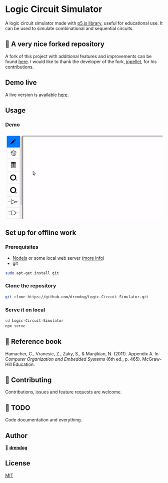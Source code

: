 # Logic Circuit Simulator

A logic circuit simulator made with [p5.js library](https://github.com/processing/p5.js), useful for educational use. It can be used to simulate combinational and sequential circuits.

## 🍴 A very nice forked repository

A fork of this project with additional features and improvements can be found [here](https://github.com/jppellet/Logic-Circuit-Simulator). I would like to thank the developer of the fork, [jppellet](https://github.com/jppellet), for his contributions.

## Demo live

A live version is available [here]().

## Usage

### Demo

![demo gif animation](demo.gif)

## Set up for offline work

### Prerequisites

* [Nodejs](https://nodejs.org) or some local web server ([more info](https://github.com/processing/p5.js/wiki/Local-server))
* git

```bash
sudo apt-get install git
```

### Clone the repository

```bash
git clone https://github.com/drendog/Logic-Circuit-Simulator.git
```

### Serve it on local

```bash
cd Logic-Circuit-Simulator
npx serve
```

## :book: Reference book

Hamacher, C., Vranesic, Z., Zaky, S., & Manjikian, N. (2011). Appendix A. In *Computer Organization and Embedded Systems* (6th ed., p. 465). McGraw-Hill Education.

## 🤝 Contributing

Contributions, issues and feature requests are welcome.

## :wrench: TODO

Code documentation and everything.

## Author

👤 **[drendog](https://github.com/drendog)**

## License

[MIT](https://choosealicense.com/licenses/mit/)
